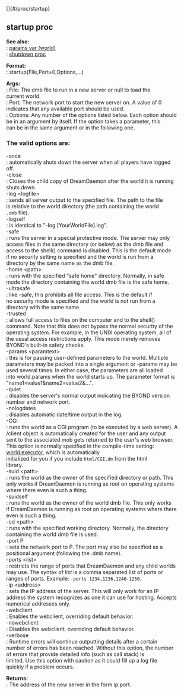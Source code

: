 []{#/proc/startup}    
## startup proc    
**See also:**    
:   [params var (world)](ref/world/var/params)    
:   [shutdown proc](ref/proc/shutdown)    
<!-- -->    
**Format:**    
:   startup(File,Port=0,Options,\...)    
<!-- -->    
**Args:**    
:   File: The dmb file to run in a new server or null to load the    
    current world.    
:   Port: The network port to start the new server on. A value of 0    
    indicates that any available port should be used.    
:   Options: Any number of the options listed below. Each option should    
    be in an argument by itself. If the option takes a parameter, this    
    can be in the same argument or in the following one.    
### The valid options are:    
-once    
:   automatically shuts down the server when all players have logged    
    off.    
-close    
:   Closes the child copy of DreamDaemon after the world it is running    
    shuts down.    
-log \<logfile\>    
:   sends all server output to the specified file. The path to the file    
    is relative to the world directory (the path containing the world    
    `.dmb` file).    
-logself    
:   is identical to \"-log \[YourWorldFile\].log\".    
-safe    
:   runs the server in a special protective mode. The server may only    
    access files in the same directory (or below) as the dmb file and    
    access to the shell() command is disabled. This is the default mode    
    if no security setting is specified and the world is run from a    
    directory by the same name as the dmb file.    
-home \<path\>    
:   runs with the specified \"safe home\" directory. Normally, in safe    
    mode the directory containing the world dmb file is the safe home.    
-ultrasafe    
:   like -safe, this prohibits all file access. This is the default if    
    no security mode is specified and the world is not run from a    
    directory with the same name.    
-trusted    
:   allows full access to files on the computer and to the shell()    
    command. Note that this does not bypass the normal security of the    
    operating system. For example, in the UNIX operating system, all of    
    the usual access restrictions apply. This mode merely removes    
    BYOND\'s built-in safety checks.    
-params \<paramtext\>    
:   this is for passing user-defined parameters to the world. Multiple    
    parameters may be packed into a single argument or -params may be    
    used several times. In either case, the parameters are all loaded    
    into world.params when the world starts up. The parameter format is    
    \"name1=value1&name2=value2&\...\".    
-quiet    
:   disables the server\'s normal output indicating the BYOND version    
    number and network port.    
-nologdates    
:   disables automatic date/time output in the log.    
-CGI    
:   runs the world as a CGI program (to be executed by a web server). A    
    /client object is automatically created for the user and any output    
    sent to the associated mob gets returned to the user\'s web browser.    
    This option is normally specified in the compile-time setting:    
    [world.executor](ref/world/var/executor), which is automatically    
    initialized for you if you include `html/CGI.dm` from the html    
    library.    
-suid \<path\>    
:   runs the world as the owner of the specified directory or path. This    
    only works if DreamDaemon is running as root on operating systems    
    where there even is such a thing.    
-suidself    
:   runs the world as the owner of the world dmb file. This only works    
    if DreamDaemon is running as root on operating systems where there    
    even is such a thing.    
-cd \<path\>    
:   runs with the specified working directory. Normally, the directory    
    containing the world dmb file is used.    
-port P    
:   sets the network port to P. The port may also be specified as a    
    positional argument (following the .dmb name).    
-ports \<list\>    
:   restricts the range of ports that DreamDaemon and any child worlds    
    may use. The syntax of *list* is a comma separated list of ports or    
    ranges of ports. Example: `-ports 1234,1236,1240-1250`.    
-ip \<address\>    
:   sets the IP address of the server. This will only work for an IP    
    address the system recognizes as one it can use for hosting. Accepts    
    numerical addresses only.    
-webclient    
:   Enables the webclient, overriding default behavior.    
-nowebclient    
:   Disables the webclient, overriding default behavior.    
-verbose    
:   Runtime errors will continue outputting details after a certain    
    number of errors has been reached. Without this option, the number    
    of errors that provide detailed info (such as call stack) is    
    limited. Use this option with caution as it could fill up a log file    
    quickly if a problem occurs.    
<!-- -->    
**Returns:**    
:   The address of the new server in the form ip:port.  